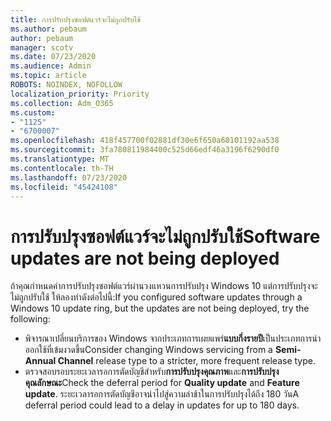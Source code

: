 ```yaml
---
title: การปรับปรุงซอฟต์แวร์จะไม่ถูกปรับใช้
ms.author: pebaum
author: pebaum
manager: scotv
ms.date: 07/23/2020
ms.audience: Admin
ms.topic: article
ROBOTS: NOINDEX, NOFOLLOW
localization_priority: Priority
ms.collection: Adm_O365
ms.custom:
- "1125"
- "6700007"
ms.openlocfilehash: 418f457700f02881df30e6f650a60101192aa538
ms.sourcegitcommit: 3fa780811984400c525d66edf46a3196f6290df0
ms.translationtype: MT
ms.contentlocale: th-TH
ms.lasthandoff: 07/23/2020
ms.locfileid: "45424108"
---
```

# <a name="software-updates-are-not-being-deployed"></a><span data-ttu-id="fa15b-102">การปรับปรุงซอฟต์แวร์จะไม่ถูกปรับใช้</span><span class="sxs-lookup"><span data-stu-id="fa15b-102">Software updates are not being deployed</span></span>

<span data-ttu-id="fa15b-103">ถ้าคุณกําหนดค่าการปรับปรุงซอฟต์แวร์ผ่านวงแหวนการปรับปรุง Windows 10 แต่การปรับปรุงจะไม่ถูกปรับใช้ ให้ลองทําดังต่อไปนี้:</span><span class="sxs-lookup"><span data-stu-id="fa15b-103">If you configured software updates through a Windows 10 update ring, but the updates are not being deployed, try the following:</span></span>  

- <span data-ttu-id="fa15b-104">พิจารณาเปลี่ยนบริการของ Windows จากประเภทการเผยแพร่**แบบกึ่งรายปี**เป็นประเภทการนําออกใช้ที่เข้มงวดขึ้น</span><span class="sxs-lookup"><span data-stu-id="fa15b-104">Consider changing Windows servicing from a  **Semi-Annual Channel**  release type to a stricter, more frequent release type.</span></span>
- <span data-ttu-id="fa15b-105">ตรวจสอบรอบระยะเวลารอการตัดบัญชีสําหรับ**การปรับปรุงคุณภาพ**และ**การปรับปรุงคุณลักษณะ**</span><span class="sxs-lookup"><span data-stu-id="fa15b-105">Check the deferral period for  **Quality update**  and  **Feature update**.</span></span> <span data-ttu-id="fa15b-106">ระยะเวลารอการตัดบัญชีอาจนําไปสู่ความล่าช้าในการปรับปรุงได้ถึง 180 วัน</span><span class="sxs-lookup"><span data-stu-id="fa15b-106">A deferral period could lead to a delay in updates for up to 180 days.</span></span>